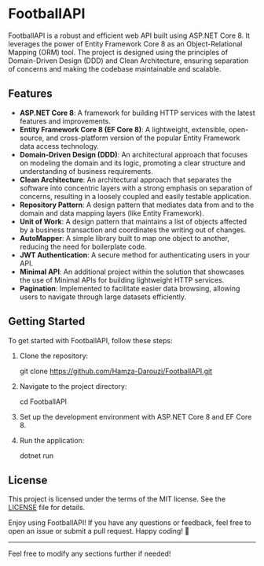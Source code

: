# FootballAPI

FootballAPI is a robust and efficient web API built using ASP.NET Core 8. It leverages the power of Entity Framework Core 8 as an Object-Relational Mapping (ORM) tool. The project is designed using the principles of Domain-Driven Design (DDD) and Clean Architecture, ensuring separation of concerns and making the codebase maintainable and scalable.

## Features

- **ASP.NET Core 8**: A framework for building HTTP services with the latest features and improvements.
- **Entity Framework Core 8 (EF Core 8)**: A lightweight, extensible, open-source, and cross-platform version of the popular Entity Framework data access technology.
- **Domain-Driven Design (DDD)**: An architectural approach that focuses on modeling the domain and its logic, promoting a clear structure and understanding of business requirements.
- **Clean Architecture**: An architectural approach that separates the software into concentric layers with a strong emphasis on separation of concerns, resulting in a loosely coupled and easily testable application.
- **Repository Pattern**: A design pattern that mediates data from and to the domain and data mapping layers (like Entity Framework).
- **Unit of Work**: A design pattern that maintains a list of objects affected by a business transaction and coordinates the writing out of changes.
- **AutoMapper**: A simple library built to map one object to another, reducing the need for boilerplate code.
- **JWT Authentication**: A secure method for authenticating users in your API.
- **Minimal API**: An additional project within the solution that showcases the use of Minimal APIs for building lightweight HTTP services.
- **Pagination**: Implemented to facilitate easier data browsing, allowing users to navigate through large datasets efficiently.

## Getting Started

To get started with FootballAPI, follow these steps:

1. Clone the repository:
   
   git clone https://github.com/Hamza-Darouzi/FootballAPI.git
   
   
2. Navigate to the project directory:
   
   cd FootballAPI
   
   
3. Set up the development environment with ASP.NET Core 8 and EF Core 8.
4. Run the application:
   
   dotnet run
   

## License

This project is licensed under the terms of the MIT license. See the [LICENSE](LICENSE) file for details.

Enjoy using FootballAPI! If you have any questions or feedback, feel free to open an issue or submit a pull request. Happy coding! 🚀

---

Feel free to modify any sections further if needed!